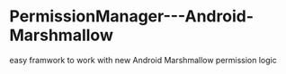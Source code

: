 # PermissionManager---Android-Marshmallow
easy framwork to work with new Android Marshmallow permission logic
